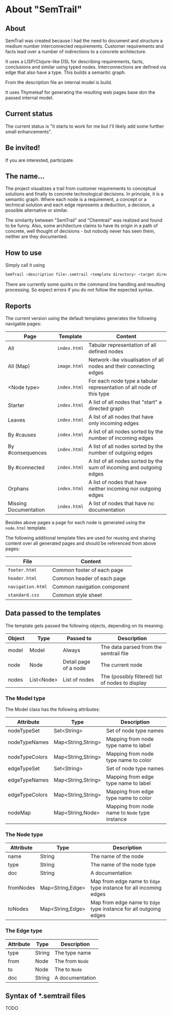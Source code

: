 # About "SemTrail"

## About

SemTrail was created because I had the need to document and structure a medium number interconnected requirements. Customer requirements and facts lead over a number of indirections to a concrete architecture.

It uses a LISP/Clojure-like DSL for describing requirements, facts, conclusions and similar using typed nodes. Interconnections are defined via edge that also have a type. This builds a semantic graph.

From the description file an internal model is build.

It uses Thymeleaf for generating the resulting web pages base don the passed internal model.

## Current status

The current status is "it starts to work for me but I'll likely add
some further small enhancements".

## Be invited!

If you are interested, participate.

## The name...

The project visualizes a trail from customer requirements to conceptual solutions and finally to concrete technological decisions. In principle, it is a semantic graph. Where each node is a requirement, a concept or a technical solution and each edge represents a deduction, a decision, a possible alternative or similar.

The similarity between "SemTrail" and "Chemtrail" was realized and found to be funny. Also, some architecture claims to have its origin in a path of concrete, well thought of decisions - but nobody never has seen them, neither are they documented.

## How to use

Simply call it using

```sh
SemTrail <description file>.semtrail <template directory> <target directory>
```

There are currently some quirks in the command line handling
and resulting processing. So expect errors if you do not follow the expected syntax.

## Reports

The current version using the default templates generates the following navigable pages:

|Page     |Template|Content|
|---------|--------|-------|
|All      |`index.html`|Tabular representation of all defined nodes|
|All (Map)|`image.html`|Network-lke visualisation of all nodes and their connecting edges|
|\<Node type\>|`index.html`|For each node type a tabular representation of all node of this type|
|Starter |`index.html`|A list of all nodes that "start" a directed graph|
|Leaves  |`index.html`|A list of all nodes that have only incoming edges|
|By #causes|`index.html`|A list of all nodes sorted by the number of incoming edges|
|By #consequences|`index.html`|A list of all nodes sorted by the number of outgoing edges|
|By #connected|`index.html`|A list of all nodes sorted by the sum of incoming and outgoing edges|
|Orphans|`index.html`|A list of nodes that have neither incoming nor outgoing edges|
|Missing Documentation|`index.html`|A list of nodes that have no documentation|

Besides above pages a page for each node is generated using the `node.html` template.

The following additional template files are used for reusing and sharing content over all generated pages and should be referenced from above pages:

|File          |Content|
|--------------|-------|
|`footer.html` |Common footer of each page|
|`header.html` |Common header of each page|
|`navigation.html`|Common navigation component|
|`standard.css`|Common style sheet|

## Data passed to the templates

The template gets passed the following objects, depending on its meaning:

|Object|Type|Passed to|Description|
|------|----|---------|-----------|
|model |Model|Always|The data parsed from the semtrail file|
|node  |Node|Detail page of a node|The current node|
|nodes|List\<Node\>|List of nodes|The (possibly filtered) list of nodes to display|

### The Model type

The Model class has the following attributes:

|Attribute|Type|Description|
|---------|----|-----------|
|nodeTypeSet|Set\<String\>|Set of node type names|
|nodeTypeNames|Map\<String,String\>|Mapping from node type name to label|
|nodeTypeColors|Map\<String,String\>|Mapping from node type name to color|
|edgeTypeSet|Set\<String\>|Set of node type names|
|edgeTypeNames|Map\<String,String\>|Mapping from edge type name to label|
|edgeTypeColors|Map\<String,String\>|Mapping from edge type name to color|
|nodeMap|Map\<String,Node\>|Mapping from node name to `Node` type instance|

### The Node type

|Attribute|Type  |Description|
|---------|------|-----------|
|name     |String|The name of the node|
|type     |String|The name of the node type|
|doc      |String|A documentation|
|fromNodes|Map\<String,Edge\>|Map from edge name to `Edge` type instance for all incoming edges|
|toNodes  |Map\<String,Edge\>|Map from edge name to `Edge` type instance for all outgoing edges|

### The Edge type

|Attribute|Type  |Description|
|---------|------|-----------|
|type     |String|The type name|
|from     |Node  |The from `Node`|
|to       |Node  |The to `Node`|
|doc      |String|A documentation|

## Syntax of *.semtrail files

TODO
